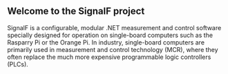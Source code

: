 ## Welcome to the SignalF project
SignalF is a configurable, modular .NET measurement and control software specially designed for operation on single-board computers such as the Rasparry Pi or the Orange Pi.
In industry, single-board computers are primarily used in measurement and control technology (MCR), where they often replace the much more expensive programmable logic controllers (PLCs).